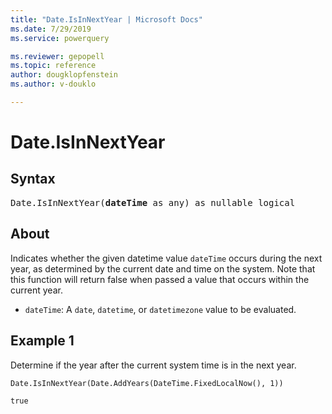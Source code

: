 ```yaml
---
title: "Date.IsInNextYear | Microsoft Docs"
ms.date: 7/29/2019
ms.service: powerquery

ms.reviewer: gepopell
ms.topic: reference
author: dougklopfenstein
ms.author: v-douklo

---
```

# Date.IsInNextYear

## Syntax

<pre>
Date.IsInNextYear(<b>dateTime</b> as any) as nullable logical
</pre>
  
## About  

Indicates whether the given datetime value `dateTime` occurs during the next year, as determined by the current date and time on the system. Note that this function will return false when passed a value that occurs within the current year. <ul> <li><code>dateTime</code>: A <code>date</code>, <code>datetime</code>, or <code>datetimezone</code> value to be evaluated.</li> </ul>

## Example 1
Determine if the year after the current system time is in the next year.

```powerquery-m
Date.IsInNextYear(Date.AddYears(DateTime.FixedLocalNow(), 1))
```

`true`